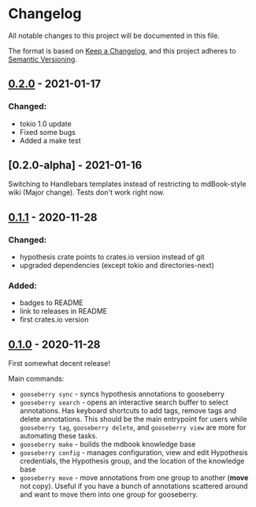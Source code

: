 # Changelog

All notable changes to this project will be documented in this file.

The format is based on [Keep a Changelog](https://keepachangelog.com/en/1.0.0/), and this project adheres
to [Semantic Versioning](https://semver.org/spec/v2.0.0.html).

## [0.2.0] - 2021-01-17

### Changed:

* tokio 1.0 update
* Fixed some bugs
* Added a make test

## [0.2.0-alpha] - 2021-01-16

Switching to Handlebars templates instead of restricting to mdBook-style wiki (Major change). Tests don't work right now.

## [0.1.1] - 2020-11-28

### Changed:

* hypothesis crate points to crates.io version instead of git
* upgraded dependencies (except tokio and directories-next)

### Added:

* badges to README
* link to releases in README
* first crates.io version

## [0.1.0] - 2020-11-28
First somewhat decent release!

Main commands:
* `gooseberry sync` - syncs hypothesis annotations to gooseberry
* `gooseberry search` - opens an interactive search buffer to select annotations. 
   Has keyboard shortcuts to add tags, remove tags and delete annotations. 
   This should be the main entrypoint for users while `gooseberry tag`, `gooseberry delete`, and `gooseberry view` 
   are more for automating these tasks.
* `gooseberry make` - builds the mdbook knowledge base
* `gooseberry config` - manages configuration, view and edit Hypothesis credentials, the Hypothesis group, and the location of the knowledge base 
* `gooseberry move` - move annotations from one group to another (**move** not copy). 
   Useful if you have a bunch of annotations scattered around and want to move them into one group for gooseberry.

[0.2.0]: https://github.com/out-of-cheese-error/gooseberry/compare/v0.1.1...v0.2.0

[0.1.1]: https://github.com/out-of-cheese-error/gooseberry/compare/v0.1.0...v0.1.1
[0.1.0]: https://github.com/out-of-cheese-error/gooseberry/releases/tag/0.1.0

